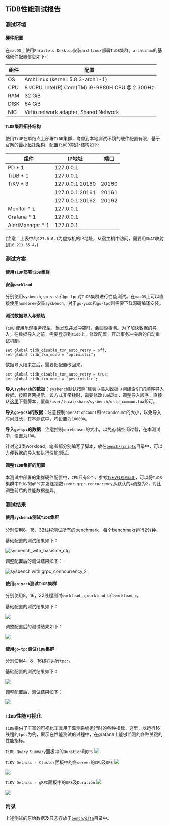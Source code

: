 ## TiDB性能测试报告

### 测试环境

#### 硬件配置

在`macOS`上使用`Parallels Desktop`安装`archlinux`部署`TiDB`集群。`archlinux`的基础硬件配置信息如下:

| 组件 | 配置                                             |
| ---- | ------------------------------------------------ |
| OS   | ArchLinux (kernel: 5.8.3-arch1-1)                |
| CPU  | 8 vCPU, Intel(R) Core(TM) i9-9880H CPU @ 2.30GHz |
| RAM  | 32 GiB                                           |
| DISK | 64 GiB                                           |
| NIC  | Virtio network adapter, Shared Network           |

#### `TiDB`集群拓扑结构

使用`TiUP`在单结点上部署`TiDB`集群，考虑到本地测试环境的硬件配置有限，基于官网的[最小拓扑架构](https://docs.pingcap.com/zh/tidb/stable/minimal-deployment-topology)，配置`TiDB`的拓扑结构如下:

| 组件             | IP地址          | 端口  |
| ---------------- | --------------- | ----- |
| PD * 1           | 127.0.0.1       |       |
| TiDB * 1         | 127.0.0.1       |       |
| TiKV * 3         | 127.0.0.1:20160 | 20160 |
|                  | 127.0.0.1:20161 | 20161 |
|                  | 127.0.0.1:20162 | 20162 |
| Monitor * 1      | 127.0.0.1       |       |
| Grafana * 1      | 127.0.0.1       |       |
| AlertManager * 1 | 127.0.0.1       |       |

(注意：上表中的`127.0.0.1`为虚拟机的IP地址，从宿主机中访问，需要用`SNAT`映射到`10.211.55.4`。)

### 测试方案

#### 使用`TiUP`部署`TiDB`集群

#### 安装`workload`

分别使用`sysbench`, `go-ycsb`和`go-tpc`对`TiDB`集群进行性能测试。在`macOS`上可以直接使用`homebrew`安装`sysbench`，对于`go-ycsb`和`go-tpc`则需要下载源码编译安装。

#### 测试数据导入与预热

`TiDB` 使用乐观事务模型，当发现并发冲突时，会回滚事务。为了加快数据的导入，在数据导入之前，需要登录到`tidb`上，修改配置，开启事务冲突后的自动重试机制。

```mysql
set global tidb_disable_txn_auto_retry = off;
set global tidb_txn_mode = "optimistic";
```

数据导入结束之后，需要把配置改回来。

```mysql
set global tidb_disable_txn_auto_retry = true;
set global tidb_txn_mode = "pessimistic";
```

**导入`sysbench`的数据**：`sysbench`默认按照“建表->插入数据->创建索引”的顺序导入数据。按照官网提示，该方式非常耗时，需要修改`lua`脚本，调整导入顺序。直接从[这里](https://raw.githubusercontent.com/pingcap/tidb-bench/master/sysbench/sysbench-patch/oltp_common.lua)下载脚本，覆盖`/user/local/share/sysbench/oltp_common.lua`即可。

**导入`go-ycsb`的数据**：注意控制`operationcount`和`recordcount`的大小，以免导入时间过长，在本测试中，均设置为`100000`。

**导入`go-tpc`的数据**：注意控制`warehouses`的大小，以免存储空间过载，在本测试中，设置为`100`。

针对这3类workload，笔者都分别编写了脚本，放在[`bench/scripts`](https://github.com/hftsin/high-performance-tidb/tree/master/bench/scripts)目录中，可以方便数据的导入和执行性能测试。

#### 调整`TiDB`集群的配置

本测试中部署的集群硬件配置中，`CPU`只有8个，参考[`TiKV线程池优化`](https://github.com/pingcap-incubator/tidb-in-action/blob/master/session4/chapter8/threadpool-optimize.md)，可以将`TiDB`集群中`TikV`的`gRPC`并发连接数`sever.grpc-concurrency`从默认的`4`调整为`2`，对比调整前后的性能数据差异。

### 测试结果

#### 使用`sysbench`测试`TiDB`集群

分别使用8，16，32线程测试所有的benchmark，每个benchmakr运行2分钟。

基础配置的测试结果如下：

![sysbench_with_baseline_cfg](img/sysbench_baseline.png)

调整配置后的测试结果如下：

![sysbench with grpc_conncurrency_2](img/sysbench_grpc_conn_2.png)


#### 使用`go-ycsb`测试`TiDB`集群

分别使用8，16，32线程测试`workload_a`, `workload_b`和`workload_c`。

基础配置的测试结果如下：

![](img/ycsb_baseline.png)


调整配置后的测试结果如下：

![](img/ycsb_grpc_conn_2.png)


#### 使用`go-tpc`测试`TiDB`集群

分别使用4，8，16线程运行`tpcc`。

基础配置的测试结果如下：

![](img/tpcc_baseline.png)

调整配置后，测试结果如下：

![](img/tpcc_grpc_conn_2.png)

### `TiDB`性能可视化

`TiDB`提供了丰富的可视化工具用于监测系统运行时的各种指标。这里，以运行16线程的`tpcc`为例，展示在性能测试的过程中，在grafana上能够监测的各种关键的性能指标。

`TiDB Query Summary`面板中的`Duration`和`QPS`
![](img/tpcc_base_16_tidb_query_summary.png)

`TiKV Details - Cluster`面板中的各`server`的`CPU`及`QPS`
![](img/tpcc_base_16_tikv_cluster_cpu.png)

![](img/tpcc_base_16_tikv_cluster_qps.png)

`TiKV Details - gRPC`面板中的`QPS`及`Duration`
![](img/tpcc_base_16_tikv_grpc_qps.png)

![](img/tpcc_base_16_tikv_grpc_duration.png)

### 附录

上述测试的原始数据及日志存放于[`bench/data`](https://github.com/hftsin/high-performance-tidb/tree/master/bench/data)目录中。
